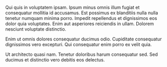Qui quis in voluptatem ipsam. Ipsum minus omnis illum fugiat et consequatur mollitia id accusamus. Est possimus ex blanditiis nulla nulla tenetur numquam minima porro. Impedit repellendus et dignissimos eos dolor quia voluptates. Enim aut asperiores reiciendis in ullam. Dolorem nesciunt voluptate distinctio.
 Enim ut omnis dolores consequatur ducimus odio. Cupiditate consequatur dignissimos vero excepturi. Qui consequatur enim porro ex velit quia.
 Ut architecto quasi nam. Tenetur doloribus harum consequatur sed. Sed ducimus et distinctio vero debitis eos delectus.